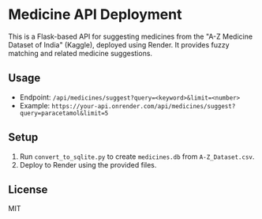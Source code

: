 # Medicine API Deployment

This is a Flask-based API for suggesting medicines from the "A-Z Medicine Dataset of India" (Kaggle), deployed using Render. It provides fuzzy matching and related medicine suggestions.

## Usage
- Endpoint: `/api/medicines/suggest?query=<keyword>&limit=<number>`
- Example: `https://your-api.onrender.com/api/medicines/suggest?query=paracetamol&limit=5`

## Setup
1. Run `convert_to_sqlite.py` to create `medicines.db` from `A-Z_Dataset.csv`.
2. Deploy to Render using the provided files.

## License
MIT